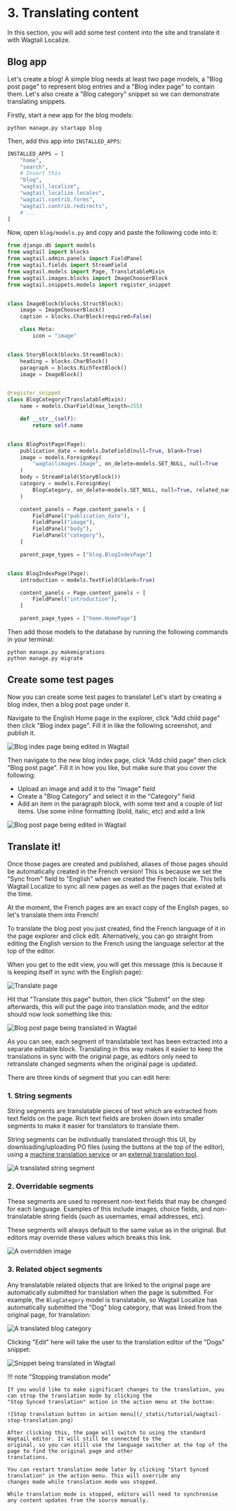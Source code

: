 # 3. Translating content

In this section, you will add some test content into the site and translate it with Wagtail Localize.

## Blog app

Let's create a blog! A simple blog needs at least two page models, a "Blog post page" to represent blog entries and a
"Blog index page" to contain them. Let's also create a "Blog category" snippet so we can demonstrate translating
snippets.

Firstly, start a new app for the blog models:

```shell
python manage.py startapp blog
```

Then, add this app into `INSTALLED_APPS`:

```python
INSTALLED_APPS = [
    "home",
    "search",
    # Insert this
    "blog",
    "wagtail_localize",
    "wagtail_localize.locales",
    "wagtail.contrib.forms",
    "wagtail.contrib.redirects",
    # ...
]
```

Now, open `blog/models.py` and copy and paste the following code into it:

```python
from django.db import models
from wagtail import blocks
from wagtail.admin.panels import FieldPanel
from wagtail.fields import StreamField
from wagtail.models import Page, TranslatableMixin
from wagtail.images.blocks import ImageChooserBlock
from wagtail.snippets.models import register_snippet


class ImageBlock(blocks.StructBlock):
    image = ImageChooserBlock()
    caption = blocks.CharBlock(required=False)

    class Meta:
        icon = "image"


class StoryBlock(blocks.StreamBlock):
    heading = blocks.CharBlock()
    paragraph = blocks.RichTextBlock()
    image = ImageBlock()


@register_snippet
class BlogCategory(TranslatableMixin):
    name = models.CharField(max_length=255)

    def __str__(self):
        return self.name


class BlogPostPage(Page):
    publication_date = models.DateField(null=True, blank=True)
    image = models.ForeignKey(
        "wagtailimages.Image", on_delete=models.SET_NULL, null=True
    )
    body = StreamField(StoryBlock())
    category = models.ForeignKey(
        BlogCategory, on_delete=models.SET_NULL, null=True, related_name="blog_posts"
    )

    content_panels = Page.content_panels + [
        FieldPanel("publication_date"),
        FieldPanel("image"),
        FieldPanel("body"),
        FieldPanel("category"),
    ]

    parent_page_types = ["blog.BlogIndexPage"]


class BlogIndexPage(Page):
    introduction = models.TextField(blank=True)

    content_panels = Page.content_panels + [
        FieldPanel("introduction"),
    ]

    parent_page_types = ["home.HomePage"]
```

Then add those models to the database by running the following commands in your terminal:

```shell
python manage.py makemigrations
python manage.py migrate
```

## Create some test pages

Now you can create some test pages to translate! Let's start by creating a blog index, then a blog post page under it.

Navigate to the English Home page in the explorer, click "Add child page" then click "Blog index page". Fill it in like
the following screenshot, and publish it.

![Blog index page being edited in Wagtail](/_static/tutorial/wagtail-blog-index-page.png)

Then navigate to the new blog index page, click "Add child page" then click "Blog post page". Fill it in how you like,
but make sure that you cover the following:

- Upload an image and add it to the "Image" field
- Create a "Blog Category" and select it in the "Category" field
- Add an item in the paragraph block, with some text and a couple of list items. Use some inline formatting
  (bold, italic, etc) and add a link

![Blog post page being edited in Wagtail](/_static/tutorial/wagtail-edit-source.png)

## Translate it!

Once those pages are created and published, aliases of those pages should be automatically created in the French version!
This is because we set the "Sync from" field to "English" when we created the French locale. This tells Wagtail Localize
to sync all new pages as well as the pages that existed at the time.

At the moment, the French pages are an exact copy of the English pages, so let's translate them into French!

To translate the blog post you just created, find the French language of it in the page explorer and click edit.
Alternatively, you can go straight from editing the English version to the French using the language selector at the top
of the editor.

When you get to the edit view, you will get this message (this is because it is keeping itself in sync with the English
page):

![Translate page](/_static/tutorial/wagtail-translate-page.png)

Hit that "Translate this page" button, then click "Submit" on the step afterwards, this will put the page into translation
mode, and the editor should now look something like this:

![Blog post page being translated in Wagtail](/_static/tutorial/wagtail-edit-translation.png)

As you can see, each segment of translatable text has been extracted into a separate editable block.
Translating in this way makes it easier to keep the translations in sync with the original page, as editors only need to
retranslate changed segments when the original page is updated.

There are three kinds of segment that you can edit here:

### 1. String segments

String segments are translatable pieces of text which are extracted from text fields on the page. Rich text fields are
broken down into smaller segments to make it easier for translators to translate them.

String segments can be individually translated through this UI, by downloading/uploading PO files (using the buttons at
the top of the editor), using a [machine translation service](/how-to/integrations/machine-translation) or an
[external translation tool](/how-to/integrations/pontoon).

![A translated string segment](/_static/tutorial/wagtail-translated-segment.png)

### 2. Overridable segments

These segments are used to represent non-text fields that may be changed for each language. Examples of this include
images, choice fields, and non-translatable string fields (such as usernames, email addresses, etc).

These segments will always default to the same value as in the original. But editors may override these values which
breaks this link.

![A overridden image](/_static/tutorial/wagtail-overridden-image.png)

### 3. Related object segments

Any translatable related objects that are linked to the original page are automatically submitted for translation when
the page is submitted. For example, the `BlogCategory` model is translatable, so Wagtail Localize has automatically
submitted the "Dog" blog category, that was linked from the original page, for translation:

![A translated blog category](/_static/tutorial/wagtail-translated-snippet.png)

Clicking "Edit" here will take the user to the translation editor of the "Dogs" snippet:

![Snippet being translated in Wagtail](/_static/tutorial/wagtail-edit-snippet-translation.png)

!!! note "Stopping translation mode"

    If you would like to make significant changes to the translation, you can strop the translation mode by clicking the
    "Stop Synced translation" action in the action menu at the bottom:

    ![Stop translation button in action menu](/_static/tutorial/wagtail-stop-translation.png)

    After clicking this, the page will switch to using the standard Wagtail editor. It will still be connected to the
    original, so you can still use the language switcher at the top of the page to find the original page and other
    translations.

    You can restart translation mode later by clicking "Start Synced translation" in the action menu. This will override any
    changes made while translation mode was stopped.

    While translation mode is stopped, editors will need to synchronise any content updates from the source manually.
